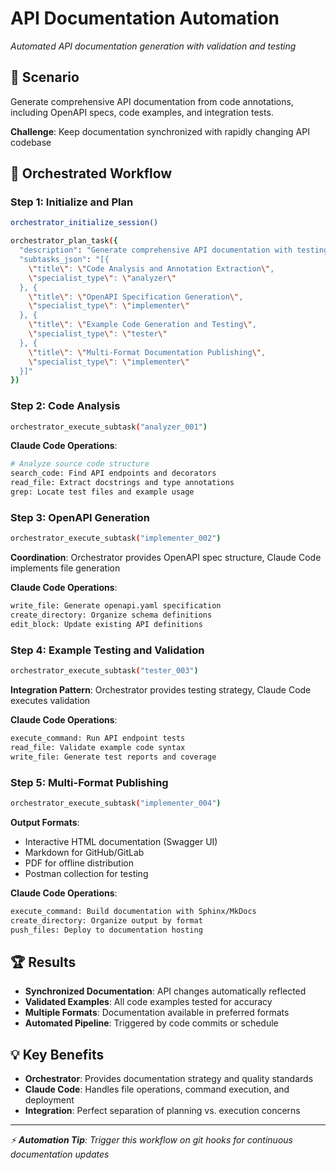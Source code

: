# API Documentation Automation

*Automated API documentation generation with validation and testing*

## 🎯 Scenario

Generate comprehensive API documentation from code annotations, including OpenAPI specs, code examples, and integration tests.

**Challenge**: Keep documentation synchronized with rapidly changing API codebase

## 🔄 Orchestrated Workflow

### Step 1: Initialize and Plan

```bash
orchestrator_initialize_session()

orchestrator_plan_task({
  "description": "Generate comprehensive API documentation with testing",
  "subtasks_json": "[{
    \"title\": \"Code Analysis and Annotation Extraction\",
    \"specialist_type\": \"analyzer\"
  }, {
    \"title\": \"OpenAPI Specification Generation\", 
    \"specialist_type\": \"implementer\"
  }, {
    \"title\": \"Example Code Generation and Testing\",
    \"specialist_type\": \"tester\"
  }, {
    \"title\": \"Multi-Format Documentation Publishing\",
    \"specialist_type\": \"implementer\"
  }]"
})
```

### Step 2: Code Analysis

```bash
orchestrator_execute_subtask("analyzer_001")
```

**Claude Code Operations**:
```bash
# Analyze source code structure
search_code: Find API endpoints and decorators
read_file: Extract docstrings and type annotations  
grep: Locate test files and example usage
```

### Step 3: OpenAPI Generation

```bash
orchestrator_execute_subtask("implementer_002")  
```

**Coordination**: Orchestrator provides OpenAPI spec structure, Claude Code implements file generation

**Claude Code Operations**:
```bash
write_file: Generate openapi.yaml specification
create_directory: Organize schema definitions
edit_block: Update existing API definitions
```

### Step 4: Example Testing and Validation

```bash
orchestrator_execute_subtask("tester_003")
```

**Integration Pattern**: Orchestrator provides testing strategy, Claude Code executes validation

**Claude Code Operations**:
```bash
execute_command: Run API endpoint tests
read_file: Validate example code syntax
write_file: Generate test reports and coverage
```

### Step 5: Multi-Format Publishing

```bash
orchestrator_execute_subtask("implementer_004")
```

**Output Formats**:
- Interactive HTML documentation (Swagger UI)
- Markdown for GitHub/GitLab
- PDF for offline distribution
- Postman collection for testing

**Claude Code Operations**:
```bash
execute_command: Build documentation with Sphinx/MkDocs
create_directory: Organize output by format
push_files: Deploy to documentation hosting
```

## 🏆 Results

- **Synchronized Documentation**: API changes automatically reflected
- **Validated Examples**: All code examples tested for accuracy
- **Multiple Formats**: Documentation available in preferred formats
- **Automated Pipeline**: Triggered by code commits or schedule

## 💡 Key Benefits

- **Orchestrator**: Provides documentation strategy and quality standards
- **Claude Code**: Handles file operations, command execution, and deployment
- **Integration**: Perfect separation of planning vs. execution concerns

---
*⚡ **Automation Tip**: Trigger this workflow on git hooks for continuous documentation updates*